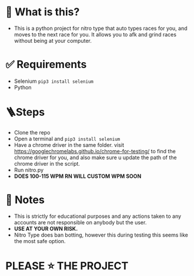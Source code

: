 # 🤔 What is this? 
* This is a python project for nitro type that auto types races for you, and moves to the next race for you. It allows you to afk and grind races without being at your computer. 

# ✅ Requirements
* Selenium `pip3 install selenium`
* Python 

# 🪜Steps
* Clone the repo
* Open a terminal and `pip3 install selenium`
* Have a chrome driver in the same folder. visit https://googlechromelabs.github.io/chrome-for-testing/ to find the chrome driver for you, and also make sure u update the path of the chrome driver in the script. 
* Run nitro.py
* **DOES 100-115 WPM RN WILL CUSTOM WPM SOON**

# 📝 Notes
* This is strictly for educational purposes and any actions taken to any accounts are not responsible on anybody but the user.
* **USE AT YOUR OWN RISK.**
* Nitro Type does ban botting, however this during testing this seems like the most safe option.

# **PLEASE ⭐️ THE PROJECT**
